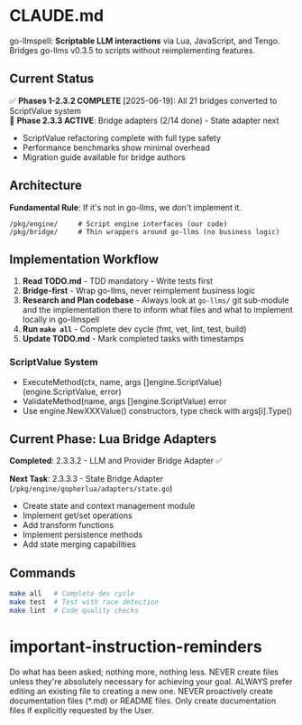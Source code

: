 # CLAUDE.md

go-llmspell: **Scriptable LLM interactions** via Lua, JavaScript, and Tengo. Bridges go-llms v0.3.5 to scripts without reimplementing features.

## Current Status

✅ **Phases 1-2.3.2 COMPLETE** [2025-06-19]: All 21 bridges converted to ScriptValue system  
🚧 **Phase 2.3.3 ACTIVE**: Bridge adapters (2/14 done) - State adapter next

- ScriptValue refactoring complete with full type safety
- Performance benchmarks show minimal overhead  
- Migration guide available for bridge authors

## Architecture

**Fundamental Rule**: If it's not in go-llms, we don't implement it.

```
/pkg/engine/     # Script engine interfaces (our code)
/pkg/bridge/     # Thin wrappers around go-llms (no business logic)
```

## Implementation Workflow

1. **Read TODO.md** - TDD mandatory - Write tests first
2. **Bridge-first** - Wrap go-llms, never reimplement business logic  
3. **Research and Plan codebase** - Always look at `go-llms/` git sub-module and the implementation there to inform what files and what to implement locally in go-llmspell
4. **Run `make all`** - Complete dev cycle (fmt, vet, lint, test, build)
5. **Update TODO.md** - Mark completed tasks with timestamps

### ScriptValue System
- ExecuteMethod(ctx, name, args []engine.ScriptValue) (engine.ScriptValue, error)
- ValidateMethod(name, args []engine.ScriptValue) error
- Use engine.NewXXXValue() constructors, type check with args[i].Type()

## Current Phase: Lua Bridge Adapters

**Completed**: 2.3.3.2 - LLM and Provider Bridge Adapter ✅

**Next Task**: 2.3.3.3 - State Bridge Adapter (`/pkg/engine/gopherlua/adapters/state.go`)
- Create state and context management module
- Implement get/set operations
- Add transform functions
- Implement persistence methods
- Add state merging capabilities

## Commands

```bash
make all   # Complete dev cycle
make test  # Test with race detection  
make lint  # Code quality checks
```

# important-instruction-reminders
Do what has been asked; nothing more, nothing less.
NEVER create files unless they're absolutely necessary for achieving your goal.
ALWAYS prefer editing an existing file to creating a new one.
NEVER proactively create documentation files (*.md) or README files. Only create documentation files if explicitly requested by the User.
